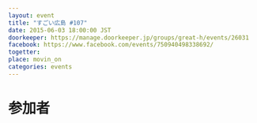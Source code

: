```yaml
---
layout: event
title: "すごい広島 #107"
date: 2015-06-03 18:00:00 JST
doorkeeper: https://manage.doorkeeper.jp/groups/great-h/events/26031
facebook: https://www.facebook.com/events/750940498338692/
togetter:
place: movin_on
categories: events
---
```


# 参加者
